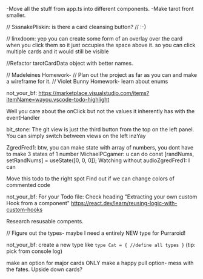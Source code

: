 -Move all the stuff from app.ts into different components.
-Make tarot front smaller.

// SssnakePliskin: is there a card cleansing button?
// :-)

// linxdoom: yep you can create some form of an overlay over the card when you click them so it just occupies the space above it. so you can click multiple cards and it would still be visible

//Refactor tarotCardData object with better names.

// Madeleines Homework-
// Plan out the project as far as you can and make a wireframe for it.
// Violet Bunny Homework- learn about enums

<!-- 2-Month SubscriberSub GifterVioletbunny: but () tells the func you don't care about the event -->

not_your_bf: https://marketplace.visualstudio.com/items?itemName=wayou.vscode-todo-highlight

Well you care about the onClick but not the values it inherently has with the eventHandler

bit_stone: The git view is just the third button from the top on the left panel. You can simply switch between views on the left
inzYay

ZgredFred1: btw, you can make state with array of numbers, you dont have to make 3 states of 1 number
MichaelPCgamer: u can do const [randNums, setRandNums] = useState([0, 0, 0]);
Watching without audioZgredFred1: I can

Move this todo to the right spot
Find out if we can change colors of commented code

not_your_bf: For your Todo file: Check heading "Extracting your own custom Hook from a component" https://react.dev/learn/reusing-logic-with-custom-hooks

Research resusable compents.

// Figure out the types- maybe I need a entirely NEW type for Purraroid!

not_your_bf: create a new type like `type Cat = { //define all types }` (tip: pick from console log)

make an option for major cards ONLY
make a happy pull option- mess with the fates.
Upside down cards?
